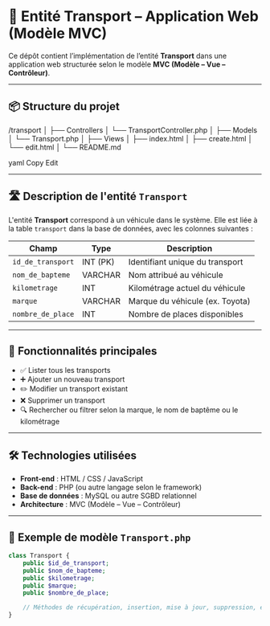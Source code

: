 # 🚚 Entité Transport – Application Web (Modèle MVC)

Ce dépôt contient l’implémentation de l’entité **Transport** dans une application web structurée selon le modèle **MVC (Modèle – Vue – Contrôleur)**.

---

## 📦 Structure du projet

/transport │ ├── Controllers │ └── TransportController.php │ ├── Models │ └── Transport.php │ ├── Views │ ├── index.html │ ├── create.html │ └── edit.html │ └── README.md

yaml
Copy
Edit

---

## 🛣️ Description de l'entité `Transport`

L'entité **Transport** correspond à un véhicule dans le système. Elle est liée à la table `transport` dans la base de données, avec les colonnes suivantes :

| Champ               | Type         | Description                         |
|---------------------|--------------|-------------------------------------|
| `id_de_transport`   | INT (PK)     | Identifiant unique du transport     |
| `nom_de_bapteme`    | VARCHAR      | Nom attribué au véhicule            |
| `kilometrage`       | INT          | Kilométrage actuel du véhicule      |
| `marque`            | VARCHAR      | Marque du véhicule (ex. Toyota)     |
| `nombre_de_place`   | INT          | Nombre de places disponibles        |

---

## 🔧 Fonctionnalités principales

- ✅ Lister tous les transports
- ➕ Ajouter un nouveau transport
- ✏️ Modifier un transport existant
- ❌ Supprimer un transport
- 🔍 Rechercher ou filtrer selon la marque, le nom de baptême ou le kilométrage

---

## 🛠️ Technologies utilisées

- **Front-end** : HTML / CSS / JavaScript
- **Back-end** : PHP (ou autre langage selon le framework)
- **Base de données** : MySQL ou autre SGBD relationnel
- **Architecture** : MVC (Modèle – Vue – Contrôleur)

---

## 📘 Exemple de modèle `Transport.php`

```php
class Transport {
    public $id_de_transport;
    public $nom_de_bapteme;
    public $kilometrage;
    public $marque;
    public $nombre_de_place;

    // Méthodes de récupération, insertion, mise à jour, suppression, etc.
}

